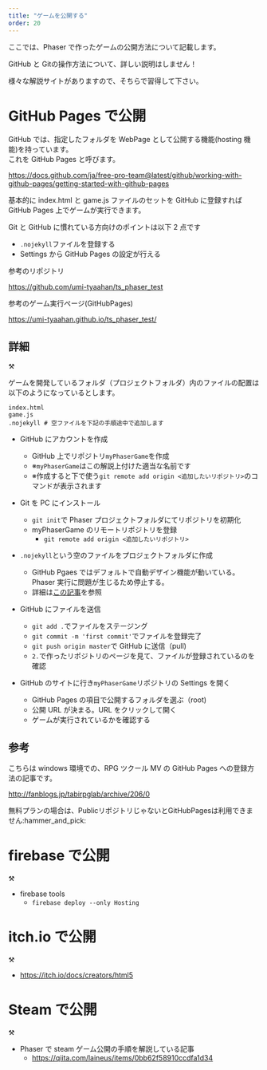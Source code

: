 ```yaml
---
title: "ゲームを公開する"
order: 20
---
```


ここでは、Phaser で作ったゲームの公開方法について記載します。

<Warning>
GitHub と Gitの操作方法について、詳しい説明はしません！

様々な解説サイトがありますので、そちらで習得して下さい。
</Warning>

# GitHub Pages で公開

GitHub では、指定したフォルダを WebPage として公開する機能(hosting 機能)を持っています。  
これを GitHub Pages と呼びます。

https://docs.github.com/ja/free-pro-team@latest/github/working-with-github-pages/getting-started-with-github-pages

基本的に index.html と game.js ファイルのセットを GitHub に登録すれば  
 GitHub Pages 上でゲームが実行できます。

Git と GitHub に慣れている方向けのポイントは以下 2 点です

- `.nojekyll`ファイルを登録する
- Settings から GitHub Pages の設定が行える

参考のリポジトリ

https://github.com/umi-tyaahan/ts_phaser_test

参考のゲーム実行ページ(GitHubPages)

https://umi-tyaahan.github.io/ts_phaser_test/

## 詳細

:hammer_and_pick:

ゲームを開発しているフォルダ（プロジェクトフォルダ）内のファイルの配置は以下のようになっているとします。

```
index.html
game.js
.nojekyll # 空ファイルを下記の手順途中で追加します
```

- GitHub にアカウントを作成

  - GitHub 上でリポジトリ`myPhaserGame`を作成
  - ※`myPhaserGame`はこの解説上付けた適当な名前です
  - ※作成すると下で使う`git remote add origin <追加したいリポジトリ>`のコマンドが表示されます

- Git を PC にインストール

  - `git init`で Phaser プロジェクトフォルダにてリポジトリを初期化
  - myPhaserGame のリモートリポジトリを登録
    - `git remote add origin <追加したいリポジトリ>`

- `.nojekyll`という空のファイルをプロジェクトフォルダに作成

  - GitHub Pgaes ではデフォルトで自動デザイン機能が動いている。Phaser 実行に問題が生じるため停止する。
  - 詳細は[この記事](https://docs.github.com/ja/free-pro-team@latest/github/working-with-github-pages/about-github-pages#%E9%9D%99%E7%9A%84%E3%82%B5%E3%82%A4%E3%83%88%E3%82%B8%E3%82%A7%E3%83%8D%E3%83%AC%E3%83%BC%E3%82%BF)を参照

- GitHub にファイルを送信

  - `git add .`でファイルをステージング
  - `git commit -m 'first commit'`でファイルを登録完了
  - `git push origin master`で GitHub に送信（pull)
  - `2.`で作ったリポジトリのページを見て、ファイルが登録されているのを確認

- GitHub のサイトに行き`myPhaserGame`リポジトリの Settings を開く

  - GitHub Pages の項目で公開するフォルダを選ぶ（root)
  - 公開 URL が決まる。URL をクリックして開く
  - ゲームが実行されているかを確認する

## 参考

こちらは windows 環境での、RPG ツクール MV の GitHub Pages への登録方法の記事です。

http://fanblogs.jp/tabirpglab/archive/206/0

<Info>
無料プランの場合は、PublicリポジトリじゃないとGitHubPagesは利用できません:hammer_and_pick:
</Info>

# firebase で公開

:hammer_and_pick:

- firebase tools
  - `firebase deploy --only Hosting`

# itch.io で公開

:hammer_and_pick:

- https://itch.io/docs/creators/html5

# Steam で公開

:hammer_and_pick:

- Phaser で steam ゲーム公開の手順を解説している記事
  - https://qiita.com/laineus/items/0bb62f58910ccdfa1d34

